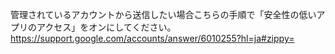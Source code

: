 管理されているアカウントから送信したい場合こちらの手順で「安全性の低いアプリのアクセス」をオンにしてください。
https://support.google.com/accounts/answer/6010255?hl=ja#zippy=
